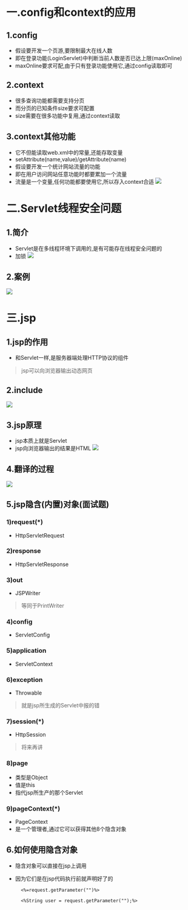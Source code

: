 # 一.config和context的应用
## 1.config
- 假设要开发一个页游,要限制最大在线人数
- 即在登录功能(LoginServlet)中判断当前人数是否已达上限(maxOnline)
- maxOnline要求可配,由于只有登录功能使用它,通过config读取即可

## 2.context
- 很多查询功能都需要支持分页
- 而分页的已知条件size要求可配置
- size需要在很多功能中复用,通过context读取

## 3.context其他功能
- 它不但能读取web.xml中的常量,还能存取变量
- setAttribute(name,value)/getAttribute(name)
- 假设要开发一个统计网站流量的功能
- 即在用户访问网站任意功能时都要累加一个流量
- 流量是一个变量,任何功能都要使用它,所以存入context合适
![](1.png)

# 二.Servlet线程安全问题
## 1.简介
- Servlet是在多线程环境下调用的,是有可能存在线程安全问题的
- 加锁
![](2.png)

## 2.案例
![](3.png)

# 三.jsp
## 1.jsp的作用
- 和Servlet一样,是服务器端处理HTTP协议的组件
> jsp可以向浏览器输出动态网页

## 2.include
![](4.png)

## 3.jsp原理
- jsp本质上就是Servlet
- jsp向浏览器输出的结果是HTML
![](5.png)

## 4.翻译的过程
![](6.png)

## 5.jsp隐含(内置)对象(面试题)
### 1)request(*)
- HttpServletRequest

### 2)response
- HttpServletResponse

### 3)out
- JSPWriter
> 等同于PrintWriter

### 4)config
- ServletConfig

### 5)application
- ServletContext

### 6)exception
- Throwable
> 就是jsp所生成的Servlet中报的错

### 7)session(*)
- HttpSession
> 将来再讲

### 8)page
- 类型是Object
- 值是this
- 指代jsp所生产的那个Servlet

### 9)pageContext(*)
- PageContext
- 是一个管理者,通过它可以获得其他8个隐含对象

## 6.如何使用隐含对象
- 隐含对象可以直接在jsp上调用
- 因为它们是在jsp代码执行前就声明好了的

		<%=request.getParameter("")%>

		<%String user = request.getParameter("");%>